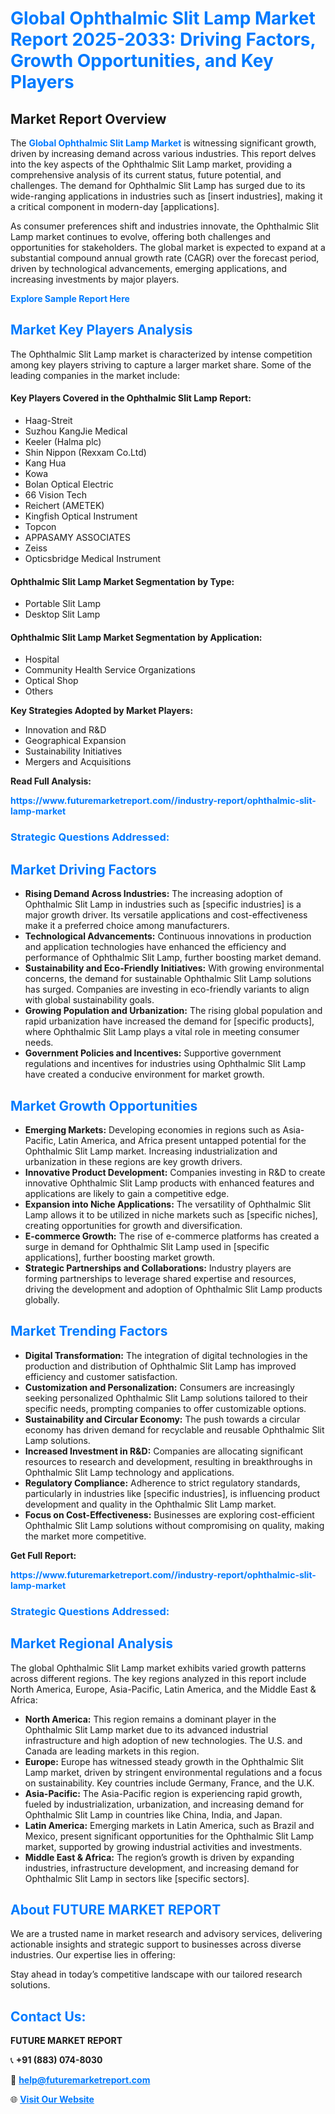 <h1 style="color: #007BFF;">Global Ophthalmic Slit Lamp Market Report 2025-2033: Driving Factors, Growth Opportunities, and Key Players</h1>

<section id="overview">
<h2>Market Report Overview</h2>
<p>The <a href="https://www.futuremarketreport.com//industry-report/ophthalmic-slit-lamp-market" style="color: #007BFF; text-decoration: none;"><strong>Global Ophthalmic Slit Lamp Market</strong></a> is witnessing significant growth, driven by increasing demand across various industries. This report delves into the key aspects of the Ophthalmic Slit Lamp market, providing a comprehensive analysis of its current status, future potential, and challenges. The demand for Ophthalmic Slit Lamp has surged due to its wide-ranging applications in industries such as [insert industries], making it a critical component in modern-day [applications].</p>
<p>As consumer preferences shift and industries innovate, the Ophthalmic Slit Lamp market continues to evolve, offering both challenges and opportunities for stakeholders. The global market is expected to expand at a substantial compound annual growth rate (CAGR) over the forecast period, driven by technological advancements, emerging applications, and increasing investments by major players.</p>
</section>

<section id="overview">
<p><a href="https://www.futuremarketreport.com//request-sample/reportId=64601" style="color: #007BFF; text-decoration: none;"><strong>Explore Sample Report Here</strong></a></p>
</section>

<section id="key-players">
<h2 style="color: #007BFF;">Market Key Players Analysis</h2>
<p>The Ophthalmic Slit Lamp market is characterized by intense competition among key players striving to capture a larger market share. Some of the leading companies in the market include:</p>
<h4>Key Players Covered in the Ophthalmic Slit Lamp Report:</h4>
<ul><li>Haag-Streit</li><li>Suzhou KangJie Medical</li><li>Keeler (Halma plc)</li><li>Shin Nippon (Rexxam Co.Ltd)</li><li>Kang Hua</li><li>Kowa</li><li>Bolan Optical Electric</li><li>66 Vision Tech</li><li>Reichert (AMETEK)</li><li>Kingfish Optical Instrument</li><li>Topcon</li><li>APPASAMY ASSOCIATES</li><li>Zeiss</li><li>Opticsbridge Medical Instrument</li></ul>
<h4>Ophthalmic Slit Lamp Market Segmentation by Type:</h4>
<ul><li>Portable Slit Lamp</li><li>Desktop Slit Lamp</li></ul>

<h4>Ophthalmic Slit Lamp Market Segmentation by Application:</h4>
<ul><li>Hospital</li><li>Community Health Service Organizations</li><li>Optical Shop</li><li>Others</li></ul>
<p><strong>Key Strategies Adopted by Market Players:</strong></p>
<ul>
<li>Innovation and R&D</li>
<li>Geographical Expansion</li>
<li>Sustainability Initiatives</li>
<li>Mergers and Acquisitions</li>
</ul>
</section>

<section>
<p><strong>Read Full Analysis: </strong></p><a href="https://www.futuremarketreport.com//industry-report/ophthalmic-slit-lamp-market" style="color: #007BFF; text-decoration: none;"><strong>https://www.futuremarketreport.com//industry-report/ophthalmic-slit-lamp-market</strong></a>
<h3 style="color: #007BFF;">Strategic Questions Addressed:</h3>
</section>

<section id="driving-factors">
<h2 style="color: #007BFF;">Market Driving Factors</h2>
<ul>
<li><strong>Rising Demand Across Industries:</strong> The increasing adoption of Ophthalmic Slit Lamp in industries such as [specific industries] is a major growth driver. Its versatile applications and cost-effectiveness make it a preferred choice among manufacturers.</li>
<li><strong>Technological Advancements:</strong> Continuous innovations in production and application technologies have enhanced the efficiency and performance of Ophthalmic Slit Lamp, further boosting market demand.</li>
<li><strong>Sustainability and Eco-Friendly Initiatives:</strong> With growing environmental concerns, the demand for sustainable Ophthalmic Slit Lamp solutions has surged. Companies are investing in eco-friendly variants to align with global sustainability goals.</li>
<li><strong>Growing Population and Urbanization:</strong> The rising global population and rapid urbanization have increased the demand for [specific products], where Ophthalmic Slit Lamp plays a vital role in meeting consumer needs.</li>
<li><strong>Government Policies and Incentives:</strong> Supportive government regulations and incentives for industries using Ophthalmic Slit Lamp have created a conducive environment for market growth.</li>
</ul>
</section>

<section id="growth-opportunities">
<h2 style="color: #007BFF;">Market Growth Opportunities</h2>
<ul>
<li><strong>Emerging Markets:</strong> Developing economies in regions such as Asia-Pacific, Latin America, and Africa present untapped potential for the Ophthalmic Slit Lamp market. Increasing industrialization and urbanization in these regions are key growth drivers.</li>
<li><strong>Innovative Product Development:</strong> Companies investing in R&D to create innovative Ophthalmic Slit Lamp products with enhanced features and applications are likely to gain a competitive edge.</li>
<li><strong>Expansion into Niche Applications:</strong> The versatility of Ophthalmic Slit Lamp allows it to be utilized in niche markets such as [specific niches], creating opportunities for growth and diversification.</li>
<li><strong>E-commerce Growth:</strong> The rise of e-commerce platforms has created a surge in demand for Ophthalmic Slit Lamp used in [specific applications], further boosting market growth.</li>
<li><strong>Strategic Partnerships and Collaborations:</strong> Industry players are forming partnerships to leverage shared expertise and resources, driving the development and adoption of Ophthalmic Slit Lamp products globally.</li>
</ul>
</section>

<section id="trending-factors">
<h2 style="color: #007BFF;">Market Trending Factors</h2>
<ul>
<li><strong>Digital Transformation:</strong> The integration of digital technologies in the production and distribution of Ophthalmic Slit Lamp has improved efficiency and customer satisfaction.</li>
<li><strong>Customization and Personalization:</strong> Consumers are increasingly seeking personalized Ophthalmic Slit Lamp solutions tailored to their specific needs, prompting companies to offer customizable options.</li>
<li><strong>Sustainability and Circular Economy:</strong> The push towards a circular economy has driven demand for recyclable and reusable Ophthalmic Slit Lamp solutions.</li>
<li><strong>Increased Investment in R&D:</strong> Companies are allocating significant resources to research and development, resulting in breakthroughs in Ophthalmic Slit Lamp technology and applications.</li>
<li><strong>Regulatory Compliance:</strong> Adherence to strict regulatory standards, particularly in industries like [specific industries], is influencing product development and quality in the Ophthalmic Slit Lamp market.</li>
<li><strong>Focus on Cost-Effectiveness:</strong> Businesses are exploring cost-efficient Ophthalmic Slit Lamp solutions without compromising on quality, making the market more competitive.</li>
</ul>
</section>

<section>
<p><strong>Get Full Report: </strong></p><a href="https://www.futuremarketreport.com//industry-report/ophthalmic-slit-lamp-market" style="color: #007BFF; text-decoration: none;"><strong>https://www.futuremarketreport.com//industry-report/ophthalmic-slit-lamp-market</strong></a>
<h3 style="color: #007BFF;">Strategic Questions Addressed:</h3>
</section>


<section id="regional-analysis">
<h2 style="color: #007BFF;">Market Regional Analysis</h2>
<p>The global Ophthalmic Slit Lamp market exhibits varied growth patterns across different regions. The key regions analyzed in this report include North America, Europe, Asia-Pacific, Latin America, and the Middle East & Africa:</p>
<ul>
<li><strong>North America:</strong> This region remains a dominant player in the Ophthalmic Slit Lamp market due to its advanced industrial infrastructure and high adoption of new technologies. The U.S. and Canada are leading markets in this region.</li>
<li><strong>Europe:</strong> Europe has witnessed steady growth in the Ophthalmic Slit Lamp market, driven by stringent environmental regulations and a focus on sustainability. Key countries include Germany, France, and the U.K.</li>
<li><strong>Asia-Pacific:</strong> The Asia-Pacific region is experiencing rapid growth, fueled by industrialization, urbanization, and increasing demand for Ophthalmic Slit Lamp in countries like China, India, and Japan.</li>
<li><strong>Latin America:</strong> Emerging markets in Latin America, such as Brazil and Mexico, present significant opportunities for the Ophthalmic Slit Lamp market, supported by growing industrial activities and investments.</li>
<li><strong>Middle East & Africa:</strong> The region’s growth is driven by expanding industries, infrastructure development, and increasing demand for Ophthalmic Slit Lamp in sectors like [specific sectors].</li>
</ul>
</section>

<footer>
<h2 style="color: #007BFF;">About FUTURE MARKET REPORT</h2>
<p>We are a trusted name in market research and advisory services, delivering actionable insights and strategic support to businesses across diverse industries. Our expertise lies in offering:</p>

<p>Stay ahead in today’s competitive landscape with our tailored research solutions.</p>

<h2 style="color: #007BFF;">Contact Us:</h2>
<p><strong>FUTURE MARKET REPORT</strong></p>
<p>📞 <strong>+91 (883) 074-8030</strong></p>
<p>📧 <strong><a href="mailto:help@futuremarketreport.com" style="color: #007BFF;">help@futuremarketreport.com</a></strong></p>
<p>🌐 <strong><a href="https://www.futuremarketreport.com/" style="color: #007BFF;">Visit Our Website</a></strong></p>
</footer>